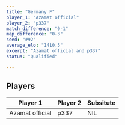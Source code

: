 ```yaml
---
title: "Germany F"
player_1: "Azamat official"
player_2: "p337"
match_difference: "0-1"
map_difference: "0-3"
seed: "#92"
average_elo: "1410.5"
excerpt: "Azamat official and p337"
status: "Qualified"

---
```

## Players

| Player 1 | Player 2 | Subsitute |
| -- | -- | -- |
| Azamat official | p337 | NIL |
